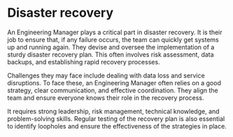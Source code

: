 # Disaster recovery

An Engineering Manager plays a critical part in disaster recovery. It is their job to ensure that, if any failure occurs, the team can quickly get systems up and running again. They devise and oversee the implementation of a sturdy disaster recovery plan. This often involves risk assessment, data backups, and establishing rapid recovery processes.

Challenges they may face include dealing with data loss and service disruptions. To face these, an Engineering Manager often relies on a good strategy, clear communication, and effective coordination. They align the team and ensure everyone knows their role in the recovery process.

It requires strong leadership, risk management, technical knowledge, and problem-solving skills. Regular testing of the recovery plan is also essential to identify loopholes and ensure the effectiveness of the strategies in place.